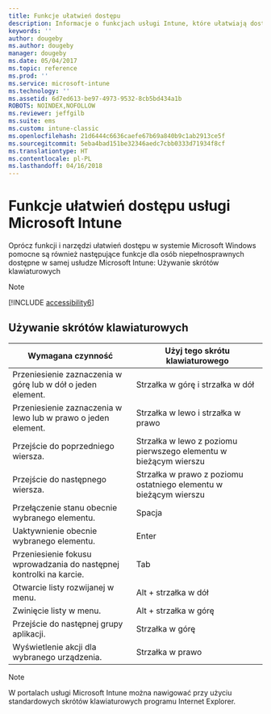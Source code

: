 ```yaml
---
title: Funkcje ułatwień dostępu
description: Informacje o funkcjach usługi Intune, które ułatwiają dostęp dla osób niepełnosprawnych.
keywords: ''
author: dougeby
ms.author: dougeby
manager: dougeby
ms.date: 05/04/2017
ms.topic: reference
ms.prod: ''
ms.service: microsoft-intune
ms.technology: ''
ms.assetid: 6d7ed613-be97-4973-9532-8cb5bd434a1b
ROBOTS: NOINDEX,NOFOLLOW
ms.reviewer: jeffgilb
ms.suite: ems
ms.custom: intune-classic
ms.openlocfilehash: 21d6444c6636caefe67b69a840b9c1ab2913ce5f
ms.sourcegitcommit: 5eba4bad151be32346aedc7cbb0333d71934f8cf
ms.translationtype: HT
ms.contentlocale: pl-PL
ms.lasthandoff: 04/16/2018
---
```

# <a name="accessibility-features-of-microsoft-intune"></a>Funkcje ułatwień dostępu usługi Microsoft Intune
Oprócz funkcji i narzędzi ułatwień dostępu w systemie Microsoft Windows pomocne są również następujące funkcje dla osób niepełnosprawnych dostępne w samej usłudze Microsoft Intune: Używanie skrótów klawiaturowych

> [!NOTE]
> [!INCLUDE [accessibility6](./includes/accessibility6_md.md)]

## <a name="using-keyboard-shortcuts"></a>Używanie skrótów klawiaturowych

|                        Wymagana czynność                         |            Użyj tego skrótu klawiaturowego             |
|-----------------------------------------------------------|---------------------------------------------------|
|          Przeniesienie zaznaczenia w górę lub w dół o jeden element.          |                 Strzałka w górę i strzałka w dół                 |
|        Przeniesienie zaznaczenia w lewo lub w prawo o jeden element.         |               Strzałka w lewo i strzałka w prawo                |
|                 Przejście do poprzedniego wiersza.                  | Strzałka w lewo z poziomu pierwszego elementu w bieżącym wierszu |
|                   Przejście do następnego wiersza.                    | Strzałka w prawo z poziomu ostatniego elementu w bieżącym wierszu |
|      Przełączenie stanu obecnie wybranego elementu.      |                     Spacja                      |
|           Uaktywnienie obecnie wybranego elementu.            |                       Enter                       |
| Przeniesienie fokusu wprowadzania do następnej kontrolki na karcie. |                        Tab                        |
|             Otwarcie listy rozwijanej w menu.             |                 Alt + strzałka w dół                  |
|                Zwinięcie listy w menu.                |                  Alt + strzałka w górę                   |
|            Przejście do następnej grupy aplikacji.             |                     Strzałka w górę                      |
|         Wyświetlenie akcji dla wybranego urządzenia.         |                    Strzałka w prawo                    |

> [!NOTE]
> W portalach usługi Microsoft Intune można nawigować przy użyciu standardowych skrótów klawiaturowych programu Internet Explorer.
